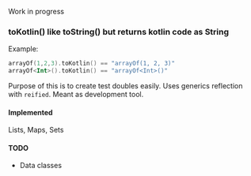 Work in progress

### toKotlin() like toString() but returns kotlin code as String ###

Example:
```kotlin
arrayOf(1,2,3).toKotlin() == "arrayOf(1, 2, 3)"
arrayOf<Int>().toKotlin() == "arrayOf<Int>()"
```

Purpose of this is to create test doubles easily.
Uses generics reflection with `reified`. Meant as development tool.


#### Implemented ####
Lists, Maps, Sets

#### TODO ####
 - Data classes